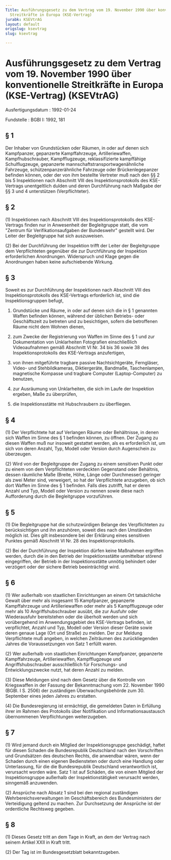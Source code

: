 ```yaml
---
Title: Ausführungsgesetz zu dem Vertrag vom 19. November 1990 über konventionelle
  Streitkräfte in Europa (KSE-Vertrag)
jurabk: KSEVtrAG
layout: default
origslug: ksevtrag
slug: ksevtrag

---
```


# Ausführungsgesetz zu dem Vertrag vom 19. November 1990 über konventionelle Streitkräfte in Europa (KSE-Vertrag) (KSEVtrAG)

Ausfertigungsdatum
:   1992-01-24

Fundstelle
:   BGBl I: 1992, 181

## § 1

Der Inhaber von Grundstücken oder Räumen, in oder auf denen sich
Kampfpanzer, gepanzerte Kampffahrzeuge, Artilleriewaffen,
Kampfhubschrauber, Kampfflugzeuge, reklassifizierte kampffähige
Schulflugzeuge, gepanzerte mannschaftstransportwagenähnliche
Fahrzeuge, schützenpanzerähnliche Fahrzeuge oder Brückenlegepanzer
befinden können, oder der von ihm bestellte Vertreter muß nach den §§
2 bis 5 Inspektionen nach Abschnitt VIII des Inspektionsprotokolls des
KSE-Vertrags unentgeltlich dulden und deren Durchführung nach Maßgabe
der §§ 3 und 4 unterstützen (Verpflichteter).

## § 2

(1) Inspektionen nach Abschnitt VIII des Inspektionsprotokolls des
KSE-Vertrags finden nur in Anwesenheit der Begleitgruppe statt, die
vom "Zentrum für Verifikationsaufgaben der Bundeswehr" gestellt wird.
Der Leiter der Begleitgruppe hat sich auszuweisen.

(2) Bei der Durchführung der Inspektion trifft der Leiter der
Begleitgruppe dem Verpflichteten gegenüber die zur Durchführung der
Inspektion erforderlichen Anordnungen. Widerspruch und Klage gegen die
Anordnungen haben keine aufschiebende Wirkung.

## § 3

Soweit es zur Durchführung der Inspektionen nach Abschnitt VIII des
Inspektionsprotokolls des KSE-Vertrags erforderlich ist, sind die
Inspektionsgruppen befugt,

1.  Grundstücke und Räume, in oder auf denen sich die in § 1 genannten
    Waffen befinden können, während der üblichen Betriebs- oder
    Geschäftszeit zu betreten und zu besichtigen, sofern die betroffenen
    Räume nicht dem Wohnen dienen,


2.  zum Zwecke der Registrierung von Waffen im Sinne des § 1 und zur
    Dokumentation von Unklarheiten Fotografien einschließlich
    Videoaufnahmen gemäß Abschnitt VI Nr. 34 bis 36 sowie 38 des
    Inspektionsprotokolls des KSE-Vertrags anzufertigen,


3.  von ihnen mitgeführte tragbare passive Nachtsichtgeräte, Ferngläser,
    Video- und Stehbildkameras, Diktiergeräte, Bandmaße, Taschenlampen,
    magnetische Kompasse und tragbare Computer (Laptop-Computer) zu
    benutzen,


4.  zur Ausräumung von Unklarheiten, die sich im Laufe der Inspektion
    ergeben, Maße zu überprüfen,


5.  die Inspektionsstätte mit Hubschraubern zu überfliegen.

## § 4

(1) Der Verpflichtete hat auf Verlangen Räume oder Behältnisse, in
denen sich Waffen im Sinne des § 1 befinden können, zu öffnen. Der
Zugang zu diesen Waffen muß nur insoweit gestattet werden, als es
erforderlich ist, um sich von deren Anzahl, Typ, Modell oder Version
durch Augenschein zu überzeugen.

(2) Wird von der Begleitgruppe der Zugang zu einem sensitiven Punkt
oder zu einem von dem Verpflichteten verdeckten Gegenstand oder
Behältnis, dessen räumliche Maße (Breite, Höhe, Länge oder
Durchmesser) geringer als zwei Meter sind, verweigert, so hat der
Verpflichtete anzugeben, ob sich dort Waffen im Sinne des § 1
befinden. Falls dies zutrifft, hat er deren Anzahl und Typ, Modell
oder Version zu nennen sowie diese nach Aufforderung durch die
Begleitgruppe vorzuführen.

## § 5

(1) Die Begleitgruppe hat die schutzwürdigen Belange des
Verpflichteten zu berücksichtigen und ihn anzuhören, soweit dies nach
den Umständen möglich ist. Dies gilt insbesondere bei der Erklärung
eines sensitiven Punktes gemäß Abschnitt VI Nr. 28 des
Inspektionsprotokolls.

(2) Bei der Durchführung der Inspektion dürfen keine Maßnahmen
ergriffen werden, durch die in den Betrieb der Inspektionsstätte
unmittelbar störend eingegriffen, der Betrieb in der Inspektionsstätte
unnötig behindert oder verzögert oder der sichere Betrieb
beeinträchtigt wird.

## § 6

(1) Wer außerhalb von staatlichen Einrichtungen an einem Ort
tatsächliche Gewalt über mehr als insgesamt 15 Kampfpanzer, gepanzerte
Kampffahrzeuge und Artilleriewaffen oder mehr als 5 Kampfflugzeuge
oder mehr als 10 Angriffshubschrauber ausübt, die zur Ausfuhr oder
Wiederausfuhr bereitstehen oder die überholt werden und sich
vorübergehend im Anwendungsgebiet des KSE-Vertrags befinden, ist
verpflichtet, Anzahl und Typ, Modell oder Version dieser Geräte sowie
deren genaue Lage (Ort und Straße) zu melden. Der zur Meldung
Verpflichtete muß angeben, in welchen Zeiträumen des zurückliegenden
Jahres die Voraussetzungen von Satz 1 erfüllt waren.

(2) Wer außerhalb von staatlichen Einrichtungen Kampfpanzer,
gepanzerte Kampffahrzeuge, Artilleriewaffen, Kampfflugzeuge und
Angriffshubschrauber ausschließlich für Forschungs- und
Entwicklungszwecke nutzt, hat deren Anzahl zu melden.

(3) Diese Meldungen sind nach dem Gesetz über die Kontrolle von
Kriegswaffen in der Fassung der Bekanntmachung vom 22. November 1990
(BGBl. I S. 2506) der zuständigen Überwachungsbehörde zum 30.
September eines jeden Jahres zu erstatten.

(4) Die Bundesregierung ist ermächtigt, die gemeldeten Daten in
Erfüllung ihrer im Rahmen des Protokolls über Notifikation und
Informationsaustausch übernommenen Verpflichtungen weiterzugeben.

## § 7

(1) Wird jemand durch ein Mitglied der Inspektionsgruppe geschädigt,
haftet für diesen Schaden die Bundesrepublik Deutschland nach den
Vorschriften und Grundsätzen des deutschen Rechts, die anwendbar
wären, wenn der Schaden durch einen eigenen Bediensteten oder durch
eine Handlung oder Unterlassung, für die die Bundesrepublik
Deutschland verantwortlich ist, verursacht worden wäre. Satz 1 ist auf
Schäden, die von einem Mitglied der Inspektionsgruppe außerhalb der
Inspektionstätigkeit verursacht werden, sinngemäß anzuwenden.

(2) Ansprüche nach Absatz 1 sind bei den regional zuständigen
Wehrbereichsverwaltungen im Geschäftsbereich des Bundesministers der
Verteidigung geltend zu machen. Zur Durchsetzung der Ansprüche ist der
ordentliche Rechtsweg gegeben.

## § 8

(1) Dieses Gesetz tritt an dem Tage in Kraft, an dem der Vertrag nach
seinem Artikel XXII in Kraft tritt.

(2) Der Tag ist im Bundesgesetzblatt bekanntzugeben.

